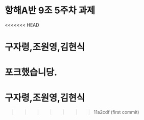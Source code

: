 # 항해A반 9조 5주차 과제
<<<<<<< HEAD
# 구자령,조원영,김현식

포크했습니당.
=======
# 구자령,조원영,김현식
>>>>>>> 11a2cdf (first commit)
